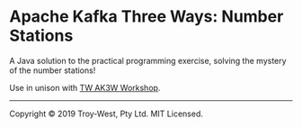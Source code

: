 # Apache Kafka Three Ways: Number Stations

A Java solution to the practical programming exercise, solving the mystery of the number stations!

Use in unison with [TW AK3W Workshop](https://github.com/troy-west/apache-kafka-three-ways).

----

Copyright © 2019 Troy-West, Pty Ltd. MIT Licensed.
